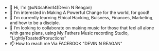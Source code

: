 - 👋 Hi, I’m @uN4saKen14(Devin N Reagan)
- 👀 I’m interested in Making A Powerful Change for the world, for good!
- 🌱 I’m currently learning Ethical Hacking, Buisness, Finances, Marketing, and how to be a disciple.
- 💞️ I’m looking to collaborate on making music for those that feel all alone with game plans, using My Fathers Music recording Studio, "LightlyToastedProructions"
- 📫 How to reach me Via FACEBOOK "DEVIN N REAGAN"

<!---
uN4saKen14/uN4saKen14 is a ✨ special ✨ repository because its `README.md` (this file) appears on your GitHub profile.
You can click the Preview link to take a look at your changes.
--->
